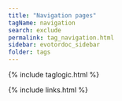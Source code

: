 ```yaml
---
title: "Navigation pages"
tagName: navigation
search: exclude
permalink: tag_navigation.html
sidebar: evotordoc_sidebar
folder: tags
---
```

{% include taglogic.html %}

{% include links.html %}
